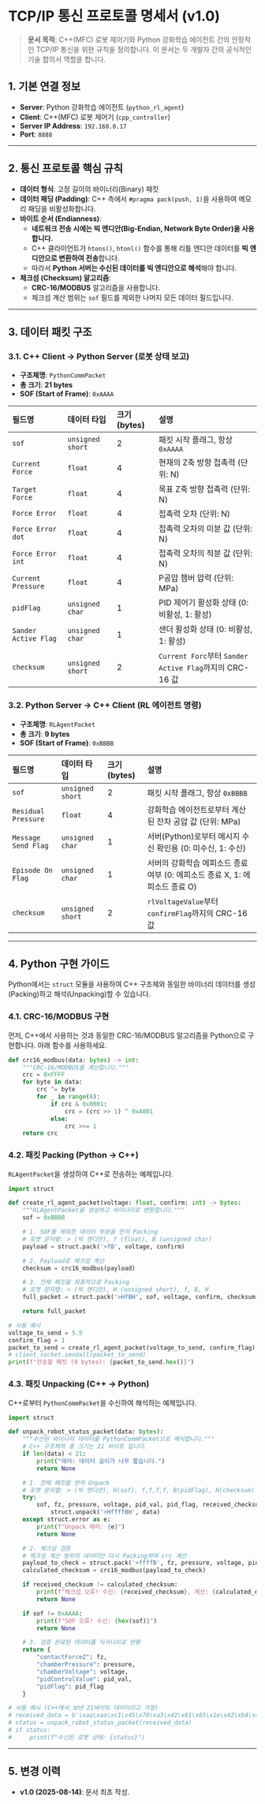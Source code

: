 # TCP/IP 통신 프로토콜 명세서 (v1.0)

> **문서 목적**: C++(MFC) 로봇 제어기와 Python 강화학습 에이전트 간의 안정적인 TCP/IP 통신을 위한 규칙을 정의합니다. 이 문서는 두 개발자 간의 공식적인 기술 합의서 역할을 합니다.

## 1. 기본 연결 정보

- **Server**: Python 강화학습 에이전트 (`python_rl_agent`)
- **Client**: C++(MFC) 로봇 제어기 (`cpp_controller`)
- **Server IP Address**: `192.168.0.17`
- **Port**: `8888`

---

## 2. 통신 프로토콜 핵심 규칙

- **데이터 형식**: 고정 길이의 바이너리(Binary) 패킷
- **데이터 패딩 (Padding)**: C++ 측에서 `#pragma pack(push, 1)`을 사용하여 메모리 패딩을 비활성화합니다.
- **바이트 순서 (Endianness)**:
  - **네트워크 전송 시에는 빅 엔디안(Big-Endian, Network Byte Order)을 사용합니다.**
  - C++ 클라이언트가 `htons()`, `htonl()` 함수를 통해 리틀 엔디안 데이터를 **빅 엔디안으로 변환하여 전송**합니다.
  - 따라서 **Python 서버는 수신된 데이터를 빅 엔디안으로 해석**해야 합니다.
- **체크섬 (Checksum) 알고리즘**:
  - **CRC-16/MODBUS** 알고리즘을 사용합니다.
  - 체크섬 계산 범위는 `sof` 필드를 제외한 나머지 모든 데이터 필드입니다.

---

## 3. 데이터 패킷 구조

### 3.1. C++ Client → Python Server (로봇 상태 보고)

- **구조체명**: `PythonCommPacket`
- **총 크기**: **21 bytes**
- **SOF (Start of Frame)**: `0xAAAA`

| 필드명               | 데이터 타입        | 크기 (bytes) | 설명                                           |
| :------------------- | :----------------- | :----------- | :------------------------------------------- |
| `sof`                | `unsigned short`   | 2            | 패킷 시작 플래그, 항상 `0xAAAA`                |
| `Current Force`      | `float`            | 4            | 현재의 Z축 방향 접촉력 (단위: N)               |
| `Target Force`       | `float`            | 4            | 목표 Z축 방향 접촉력 (단위: N)                 |
| `Force Error`        | `float`            | 4            | 접촉력 오차 (단위: N)                          |
| `Force Error dot`    | `float`            | 4            | 접촉력 오차의 미분 값 (단위: N)                 |
| `Force Error int`    | `float`            | 4            | 접촉력 오차의 적분 값 (단위: N)                |
| `Current Pressure`   | `float`            | 4            | P공압 챔버 압력 (단위: MPa)                    |
| `pidFlag`            | `unsigned char`    | 1            | PID 제어기 활성화 상태 (0: 비활성, 1: 활성)     |
| `Sander Active Flag` | `unsigned char`    | 1            | 샌더 활성화 상태 (0: 비활성, 1: 활성)          |
| `checksum`           | `unsigned short`   | 2            | `Current Forc`부터 `Sander Active Flag`까지의 CRC-16 값 |

### 3.2. Python Server → C++ Client (RL 에이전트 명령)

- **구조체명**: `RLAgentPacket`
- **총 크기**: **9 bytes**
- **SOF (Start of Frame)**: `0xBBBB`

| 필드명           | 데이터 타입      | 크기 (bytes) | 설명                                      |
| :------------------ | :--------------- | :----------- | :---------------------------------------- |
| `sof`               | `unsigned short` | 2            | 패킷 시작 플래그, 항상 `0xBBBB`             |
| `Residual Pressure` | `float`          | 4            | 강화학습 에이전트로부터 계산된 잔차 공압 값 (단위: MPa) |
| `Message Send Flag` | `unsigned char`  | 1            | 서버(Python)로부터 메시지 수신 확인용 (0: 미수신, 1: 수신) |
| `Episode On Flag`   | `unsigned char`  | 1            | 서버의 강화학습 에피소드 종료 여부 (0: 에피소드 종료 X, 1: 에피소드 종료 O) |
| `checksum`          | `unsigned short` | 2            | `rlVoltageValue`부터 `confirmFlag`까지의 CRC-16 값 |

---

## 4. Python 구현 가이드

Python에서는 `struct` 모듈을 사용하여 C++ 구조체와 동일한 바이너리 데이터를 생성(Packing)하고 해석(Unpacking)할 수 있습니다.

### 4.1. CRC-16/MODBUS 구현

먼저, C++에서 사용하는 것과 동일한 CRC-16/MODBUS 알고리즘을 Python으로 구현합니다. 아래 함수를 사용하세요.

```python
def crc16_modbus(data: bytes) -> int:
    """CRC-16/MODBUS를 계산합니다."""
    crc = 0xFFFF
    for byte in data:
        crc ^= byte
        for _ in range(8):
            if crc & 0x0001:
                crc = (crc >> 1) ^ 0xA001
            else:
                crc >>= 1
    return crc
```

### 4.2. 패킷 Packing (Python → C++)

`RLAgentPacket`을 생성하여 C++로 전송하는 예제입니다.

```python
import struct

def create_rl_agent_packet(voltage: float, confirm: int) -> bytes:
    """RLAgentPacket을 생성하고 바이너리로 변환합니다."""
    sof = 0xBBBB

    # 1. SOF를 제외한 데이터 부분을 먼저 Packing
    # 포맷 문자열: > (빅 엔디안), f (float), B (unsigned char)
    payload = struct.pack('>fB', voltage, confirm)

    # 2. Payload로 체크섬 계산
    checksum = crc16_modbus(payload)

    # 3. 전체 패킷을 최종적으로 Packing
    # 포맷 문자열: > (빅 엔디안), H (unsigned short), f, B, H
    full_packet = struct.pack('>HfBH', sof, voltage, confirm, checksum)

    return full_packet

# 사용 예시
voltage_to_send = 5.5
confirm_flag = 1
packet_to_send = create_rl_agent_packet(voltage_to_send, confirm_flag)
# client_socket.sendall(packet_to_send)
print(f"전송할 패킷 (9 bytes): {packet_to_send.hex()}")
```

### 4.3. 패킷 Unpacking (C++ → Python)

C++로부터 `PythonCommPacket`을 수신하여 해석하는 예제입니다.

```python
import struct

def unpack_robot_status_packet(data: bytes):
    """수신된 바이너리 데이터를 PythonCommPacket으로 해석합니다."""
    # C++ 구조체의 총 크기는 21 바이트 입니다.
    if len(data) < 21:
        print("에러: 데이터 길이가 너무 짧습니다.")
        return None

    # 1. 전체 패킷을 먼저 Unpack
    # 포맷 문자열: > (빅 엔디안), H(sof), f,f,f,f, B(pidFlag), H(checksum)
    try:
        sof, fz, pressure, voltage, pid_val, pid_flag, received_checksum = \
            struct.unpack('>HffffBH', data)
    except struct.error as e:
        print(f"Unpack 에러: {e}")
        return None

    # 2. 체크섬 검증
    # 체크섬 계산 범위의 데이터만 다시 Packing하여 crc 계산
    payload_to_check = struct.pack('>ffffB', fz, pressure, voltage, pid_val, pid_flag)
    calculated_checksum = crc16_modbus(payload_to_check)

    if received_checksum != calculated_checksum:
        print(f"체크섬 오류! 수신: {received_checksum}, 계산: {calculated_checksum}")
        return None

    if sof != 0xAAAA:
        print(f"SOF 오류! 수신: {hex(sof)}")
        return None

    # 3. 검증 완료된 데이터를 딕셔너리로 반환
    return {
        "contactForceZ": fz,
        "chamberPressure": pressure,
        "chamberVoltage": voltage,
        "pidControlValue": pid_val,
        "pidFlag": pid_flag
    }

# 사용 예시 (C++에서 보낸 21바이트 데이터라고 가정)
# received_data = b'\xaa\xaa\xc1\x45\x70\xa3\x42\x61\x85\x1e\x42\xb4\x49\xba\xc1\x01\xXX\xXX' # 체크섬은 임의값
# status = unpack_robot_status_packet(received_data)
# if status:
#     print(f"수신된 로봇 상태: {status}")
```

---

## 5. 변경 이력

- **v1.0 (2025-08-14)**: 문서 최초 작성.
